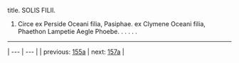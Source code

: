 title. SOLIS FILII.



1. Circe ex Perside Oceani filia, Pasiphae. ex Clymene Oceani filia, Phaethon Lampetie Aegle Phoebe. . . . . .



---

| --- | --- |
| previous: [155a](../155a/) | next: [157a](../157a/) |